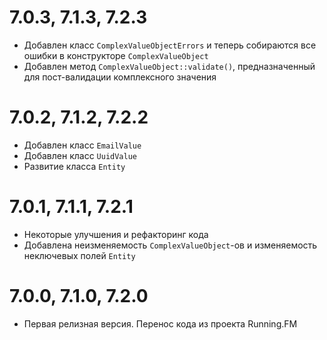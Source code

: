 7.0.3, 7.1.3, 7.2.3
===================
* Добавлен класс `ComplexValueObjectErrors` и теперь собираются все ошибки в конструкторе `ComplexValueObject`
* Добавлен метод `ComplexValueObject::validate()`, предназначенный для пост-валидации комплексного значения

7.0.2, 7.1.2, 7.2.2
===================
* Добавлен класс `EmailValue`
* Добавлен класс `UuidValue`
* Развитие класса `Entity`

7.0.1, 7.1.1, 7.2.1
===================
* Некоторые улучшения и рефакторинг кода
* Добавлена неизменяемость `ComplexValueObject`-ов и изменяемость неключевых полей `Entity`

7.0.0, 7.1.0, 7.2.0
===================
* Первая релизная версия. Перенос кода из проекта Running.FM